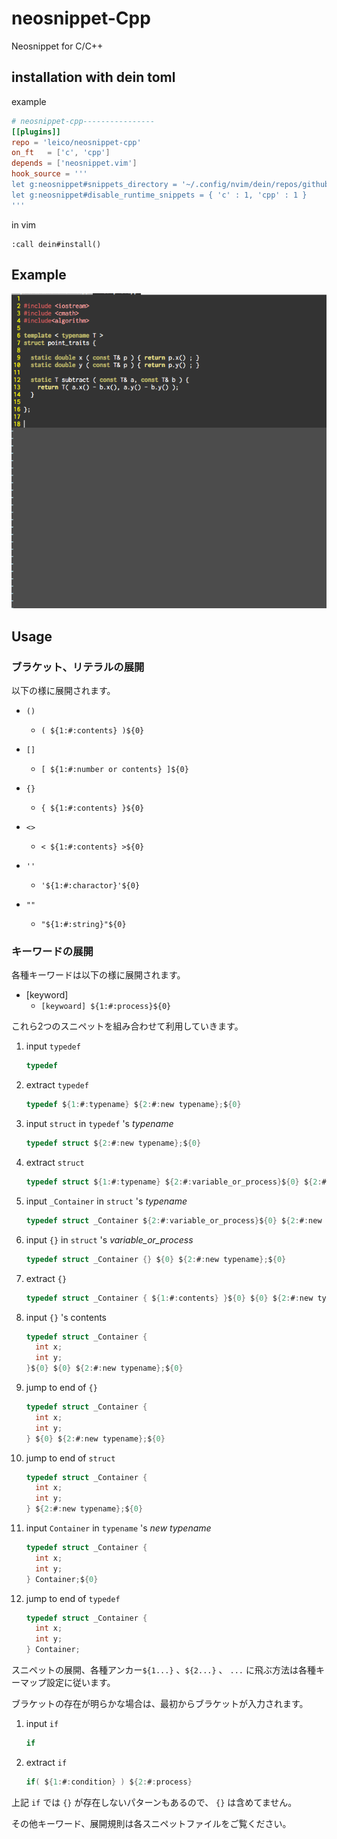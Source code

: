 # neosnippet-Cpp
Neosnippet for C/C++

## installation with dein toml

example

```toml
# neosnippet-cpp----------------
[[plugins]]
repo = 'leico/neosnippet-cpp'
on_ft   = ['c', 'cpp']
depends = ['neosnippet.vim']
hook_source = '''
let g:neosnippet#snippets_directory = '~/.config/nvim/dein/repos/github.com/leico/neosnippet-cpp/snippets'
let g:neosnippet#disable_runtime_snippets = { 'c' : 1, 'cpp' : 1 }
'''
```

in vim

```vim
:call dein#install()
```

## Example

![Example animation](https://github.com/leico/neosnippet-cpp/blob/images/Sample.gif "sample")

## Usage

### ブラケット、リテラルの展開

以下の様に展開されます。

* `()`
    * `( ${1:#:contents} )${0}`


* `[]`
    * `[ ${1:#:number or contents} ]${0}`



* `{}`
    * `{ ${1:#:contents} }${0}`



* `<>`
    * `< ${1:#:contents} >${0}`



* `''`
    * `'${1:#:charactor}'${0}`



* `""`
    * `"${1:#:string}"${0}`



### キーワードの展開

各種キーワードは以下の様に展開されます。

* [keyword]
    * `[keywoard] ${1:#:process}${0}`


これら2つのスニペットを組み合わせて利用していきます。

1.  input `typedef`

    ```c
    typedef
    ```

2.  extract `typedef`

    ```c
    typedef ${1:#:typename} ${2:#:new typename};${0}
    ```

3.  input `struct` in `typedef` 's _typename_

    ```c
    typedef struct ${2:#:new typename};${0}
    ```

4.  extract `struct`
    
    ```c
    typedef struct ${1:#:typename} ${2:#:variable_or_process}${0} ${2:#:new typename};${0}
    ```

5.  input `_Container` in `struct` 's _typename_

    ```c
    typedef struct _Container ${2:#:variable_or_process}${0} ${2:#:new typename};${0}
    ```

6.  input `{}` in `struct` 's _variable\_or\_process_
     
    ```c
    typedef struct _Container {} ${0} ${2:#:new typename};${0}
    ```

7.  extract `{}`

    ```c
    typedef struct _Container { ${1:#:contents} }${0} ${0} ${2:#:new typename};${0}
    ```

8.  input `{}` 's contents

    ```c
    typedef struct _Container { 
      int x;
      int y;
    }${0} ${0} ${2:#:new typename};${0}
    ```

9.  jump to end of `{}`

    ```c
    typedef struct _Container { 
      int x;
      int y;
    } ${0} ${2:#:new typename};${0}
    ```

10. jump to end of `struct`

    ```c
    typedef struct _Container { 
      int x;
      int y;
    } ${2:#:new typename};${0}
    ```

11. input `Container` in `typename` 's _new typename_ 

    ```c
    typedef struct _Container { 
      int x;
      int y;
    } Container;${0}
    ```

12. jump to end of `typedef`
    
    ```c
    typedef struct _Container { 
      int x;
      int y;
    } Container;
    ```

スニペットの展開、各種アンカー`${1...}` 、`${2...}` 、 `...` に飛ぶ方法は各種キーマップ設定に従います。

ブラケットの存在が明らかな場合は、最初からブラケットが入力されます。

1.  input `if`

    ```c
    if
    ```

2.  extract `if`

    ```c
    if( ${1:#:condition} ) ${2:#:process}
    ```

上記 `if` では `{}` が存在しないパターンもあるので、 `{}` は含めてません。

その他キーワード、展開規則は各スニペットファイルをご覧ください。

